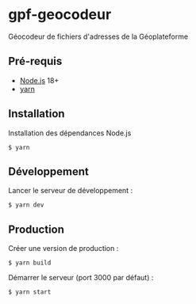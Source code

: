# gpf-geocodeur
Géocodeur de fichiers d'adresses de la Géoplateforme

## Pré-requis

- [Node.js](https://nodejs.org) 18+
- [yarn](https://www.yarnpkg.com)

## Installation

Installation des dépendances Node.js

```
$ yarn
```

## Développement

Lancer le serveur de développement :

```
$ yarn dev
```

## Production

Créer une version de production :

```
$ yarn build
```

Démarrer le serveur (port 3000 par défaut) :

```
$ yarn start
```
